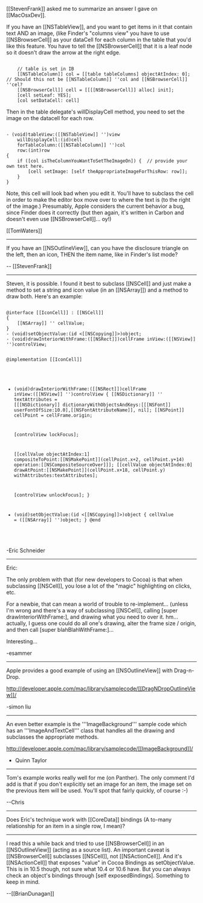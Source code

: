 

[[StevenFrank]] asked me to summarize an answer I gave on [[MacOsxDev]].

If you have an [[NSTableView]], and you want to get items in it that contain text AND an  image, (like Finder's "columns view" you have to use [[NSBrowserCell]] as your dataCell for each column in the table that you'd like this feature.  You have to tell the [[NSBrowserCell]] that it is a leaf node so it doesn't draw the arrow at the right edge.

<code>
	// table is set in IB
	[[NSTableColumn]] col = [[table tableColumns] objectAtIndex: 0]; // Should this not be [[NSTableColumn]] ''col and [[NSBrowserCell]] ''cel?
	[[NSBrowserCell]] cell = [[[[NSBrowserCell]] alloc] init];
	[cell setLeaf: YES];
	[col setDataCell: cell]
</code>

Then in the table delegate's willDisplayCell method, you need to set the image on the datacell for each row.

<code>
- (void)tableView:([[NSTableView]] '')view
    willDisplayCell:(id)cell
    forTableColumn:([[NSTableColumn]] '')col
    row:(int)row
{
	if ([col isTheColumnYouWantToSetTheImageOn]) {  // provide your own test here.
		[cell setImage: [self theAppropriateImageForThisRow: row]];
	}
}
</code>

Note, this cell will look bad when you edit it.  You'll have to subclass the cell in order to make the editor box move over to where the text is (to the right of the image.)  Presumably, Apple considers the current behavior a bug, since Finder does it correctly (but then again, it's written in Carbon and doesn't even use [[NSBrowserCell]]... oy!)

[[TomWaters]]

----

If you have an [[NSOutlineView]], can you have the disclosure triangle on the left, then an icon, THEN the item name, like in Finder's list mode? 

-- [[StevenFrank]]

----

Steven, it is possible. I found it best to subclass [[NSCell]] and just make a method to set a string and icon value (in an [[NSArray]]) and a method to draw both. Here's an example:

<code>
@interface [[IconCell]] : [[NSCell]] 
{
    [[NSArray]] '' cellValue;
}
- (void)setObjectValue:(id <[[NSCopying]]>)object;
- (void)drawInteriorWithFrame:([[NSRect]])cellFrame inView:([[NSView]] '')controlView;

@implementation [[IconCell]]

- (void)drawInteriorWithFrame:([[NSRect]])cellFrame inView:([[NSView]] '')controlView
{
    [[NSDictionary]] '' textAttributes =
        [[[NSDictionary]] dictionaryWithObjectsAndKeys:[[[NSFont]] 
userFontOfSize:10.0],[[NSFontAttributeName]], nil];
    [[NSPoint]] cellPoint = cellFrame.origin;
    
    [controlView lockFocus];
    
    [[cellValue objectAtIndex:1] compositeToPoint:[[NSMakePoint]](cellPoint.x+2,
 cellPoint.y+14) operation:[[NSCompositeSourceOver]]];
    [[cellValue objectAtIndex:0] drawAtPoint:[[NSMakePoint]](cellPoint.x+18,
 cellPoint.y) withAttributes:textAttributes];
    
    [controlView unlockFocus];
}

- (void)setObjectValue:(id <[[NSCopying]]>)object
{
    cellValue = ([[NSArray]] '')object;
}
@end
</code>

-Eric Schneider

----

Eric:

The only problem with that (for new developers to Cocoa) is that when subclassing [[NSCell]], you lose a lot of the "magic" highlighting on clicks, etc. 

For a newbie, that can mean a world of trouble to re-implement...
(unless I'm wrong and there's a way of subclassing [[NSCell]], calling [super drawInteriorWithFrame:], and drawing what you need to over it. hm... actually, I guess one could do all one's drawing, alter the frame size / origin, and then call [super blahBlahWithFrame:]...

Interesting... 

-esammer

----

Apple provides a good example of using an [[NSOutlineView]] with Drag-n-Drop.

http://developer.apple.com/mac/library/samplecode/[[DragNDropOutlineView]]/

-simon liu

----

An even better example is the '''I<nowiki/>mageBackground''' sample code which has an '''I<nowiki/>mageAndTextCell''' class that handles all the drawing and subclasses the appropriate methods.

http://developer.apple.com/mac/library/samplecode/[[ImageBackground]]/

 - Quinn Taylor

----

Tom's example works really well for me (on Panther). The only comment I'd add is that if you don't explicitly set an image for an item, the image set on the previous item will be used. You'll spot that fairly quickly, of course :-)

--Chris

----

Does Eric's technique work with [[CoreData]] bindings (A to-many relationship for an item in a single row, I mean)?

----

I read this a while back and tried to use [[NSBrowserCell]] in an [[NSOutlineView]] (acting as a source list). An important caveat is [[NSBrowserCell]] subclasses [[NSCell]], not [[NSActionCell]]. And it's [[NSActionCell]] that exposes "value" in Cocoa Bindings as setObjectValue. This is in 10.5 though, not sure what 10.4 or 10.6 have. But you can always check an object's bindings through [self exposedBindings]. Something to keep in mind.

--[[BrianDunagan]]